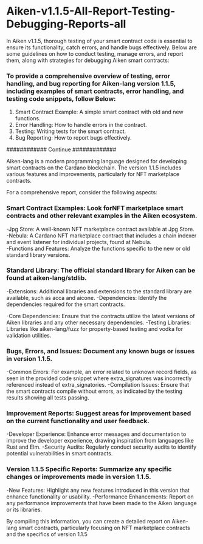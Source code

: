 # Aiken-v1.1.5-All-Report-Testing-Debugging-Reports-all

In Aiken v1.1.5, thorough testing of your smart contract code is essential to ensure its functionality, catch errors, and handle bugs effectively. Below are some guidelines on how to conduct testing, manage errors, and report them, along with strategies for debugging Aiken smart contracts:

### To provide a comprehensive overview of testing, error handling, and bug reporting for Aiken-lang version 1.1.5, including examples of smart contracts, error handling, and testing code snippets, follow Below:

1. Smart Contract Example: A simple smart contract with old and new functions.
2. Error Handling: How to handle errors in the contract.
3. Testing: Writing tests for the smart contract.
4. Bug Reporting: How to report bugs effectively.


############ Continue #############

Aiken-lang is a modern programming language designed for developing smart contracts on the Cardano blockchain. The version 1.1.5 includes various features and improvements, particularly for NFT marketplace contracts.

For a comprehensive report, consider the following aspects:

### Smart Contract Examples: Look forNFT marketplace smart contracts and other relevant examples in the Aiken ecosystem.

  -Jpg Store: A well-known NFT marketplace contract available at Jpg Store.
  -Nebula: A Cardano NFT marketplace contract that includes a chain indexer and event listener for                individual projects, found at Nebula.   
  -Functions and Features: Analyze the functions specific to the new or old standard library versions.

### Standard Library: The official standard library for Aiken can be found at aiken-lang/stdlib.

  -Extensions: Additional libraries and extensions to the standard library are available, such as acca and aicone.
  -Dependencies: Identify the dependencies required for the smart contracts.

  -Core Dependencies: Ensure that the contracts utilize the latest versions of Aiken libraries and any other necessary dependencies.
  -Testing Libraries: Libraries like aiken-lang/fuzz for property-based testing and vodka for validation utilities.
### Bugs, Errors, and Issues: Document any known bugs or issues in version 1.1.5.

  -Common Errors: For example, an error related to unknown record fields, as seen in the provided code snippet where extra_signatures was incorrectly referenced instead of extra_signatories.
  -Compilation Issues: Ensure that the smart contracts compile without errors, as indicated by the testing results showing all tests passing.

  
### Improvement Reports: Suggest areas for improvement based on the current functionality and user feedback.

  -Developer Experience: Enhance error messages and documentation to improve the developer experience, drawing inspiration from languages like Rust and Elm.
  -Security Audits: Regularly conduct security audits to identify potential vulnerabilities in smart contracts.

  
### Version 1.1.5 Specific Reports: Summarize any specific changes or improvements made in version 1.1.5.

  -New Features: Highlight any new features introduced in this version that enhance functionality or usability.
  -Performance Enhancements: Report on any performance improvements that have been made to the Aiken language or its libraries.

  
By compiling this information, you can create a detailed report on Aiken-lang smart contracts, particularly focusing on NFT marketplace contracts and the specifics of version 1.1.5
